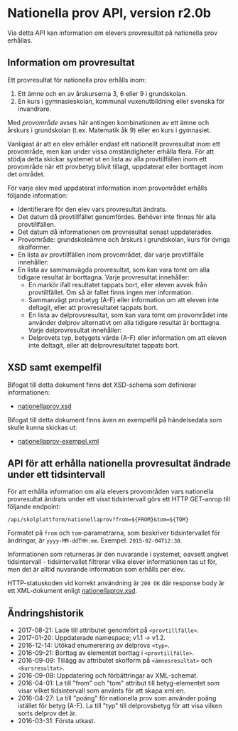 Nationella prov API, version r2.0b
================================
Via detta API kan information om elevers provresultat på nationella prov erhållas.

Information om provresultat
--------------------------------------
Ett provresultat för nationella prov erhålls inom:

1. Ett ämne och en av årskurserna 3, 6 eller 9 i grundskolan.
2. En kurs i gymnasieskolan, kommunal vuxenutbildning eller svenska för invandrare.

Med _provområde_ avses här antingen kombinationen av ett ämne och årskurs i grundskolan (t.ex. Matematik åk 9) eller en kurs i gymnasiet.

Vanligast är att en elev erhåller endast ett nationellt provresultat inom ett provområde, men kan under vissa omständigheter erhålla flera. För att stödja detta skickar systemet ut en lista av alla provtillfällen inom ett provområde när ett provbetyg blivit tillagt, uppdaterat eller borttaget inom det området.

För varje elev med uppdaterat information inom provområdet erhålls följande information:

- Identifierare för den elev vars provresultat ändrats.
- Det datum då provtillfället genomfördes. Behöver inte finnas för alla provtillfällen.
- Det datum då informationen om provresultat senast uppdaterades.
- Provområde: grundskoleämne och årskurs i grundskolan, kurs för övriga skolformer.
- En lista av provtillfällen inom provområdet, där varje provtillfälle innehåller:
- En lista av sammanvägda provresultat, som kan vara tomt om alla tidigare resultat är borttagna. Varje provresultat innehåller:
	- En markör ifall resultatet tappats bort, eller eleven avvek från provtillfället. Om så är fallet finns ingen mer information.
	- Sammanvägt provbetyg (A-F) eller information om att eleven inte deltagit, eller att provresultatet tappats bort.
	- En lista av delprovsresultat, som kan vara tomt om provområdet inte använder delprov alternativt om alla tidigare resultat är borttagna. Varje delprovresultat innehåller:
	- Delprovets typ, betygets värde (A-F) eller information om att eleven inte deltagit, eller att delprovresultatet tappats bort.

XSD samt exempelfil
-------------------
Bifogat till detta dokument finns det XSD-schema som definierar informationen:
- [nationellaprov.xsd](nationellaprov.xsd)

Bifogat till detta dokument finns även en exempelfil på händelsedata som skulle kunna skickas ut:
- [nationellaprov-exempel.xml](nationellaprov-exempel.xml)

API för att erhålla nationella provresultat ändrade under ett tidsintervall
---------------------------------------------------------------------------
För att erhålla information om alla elevers provområden vars nationella provresultat ändrats under ett visst tidsintervall görs ett HTTP GET-anrop till följande endpoint:

    /api/skolplattform/nationellaprov?from=${FROM}&tom=${TOM}

Formatet på `from` och `tom`-parametrarna, som beskriver tidsintervallet för ändringar, är `yyyy-MM-ddTHH:mm`. Exempel: `2015-02-04T12:30`.

Informationen som returneras är den nuvarande i systemet, oavsett angivet tidsintervall - tidsintervallet filtrerar vilka elever informationen tas ut för, men det är alltid nuvarande information som erhålls per elev.

HTTP-statuskoden vid korrekt användning är `200 OK` där response body är ett XML-dokument enligt [nationellaprov.xsd](nationellaprov.xsd).

Ändringshistorik
----------------
- 2017-08-21: Lade till attributet genomfört på `<provtillfälle>`.
- 2017-01-20: Uppdaterade namespace; v1.1 -> v1.2.
- 2016-12-14: Utökad enumerering av delprovs `<typ>`.
- 2016-09-21: Borttag av elementet borttag i `<provtillfälle>`.
- 2016-09-09: Tillägg av attributet skolform på `<ämnesresultat>` och `<kursresultat>`.
- 2016-09-08: Uppdatering och förbättringar av XML-schemat.
- 2016-04-01: La till "from" och "tom" attribut till betyg-elementet som visar vilket tidsintervall som använts för att skapa xml:en.
- 2016-04-27: La till "poäng" för nationella prov som använder poäng istället för betyg (A-F). La till "typ" till delprovsbetyg för att visa vilken sorts delprov det är.
- 2016-03-31: Första utkast.
